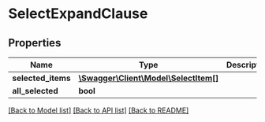 # SelectExpandClause

## Properties
Name | Type | Description | Notes
------------ | ------------- | ------------- | -------------
**selected_items** | [**\Swagger\Client\Model\SelectItem[]**](SelectItem.md) |  | [optional] 
**all_selected** | **bool** |  | [optional] 

[[Back to Model list]](../../README.md#documentation-for-models) [[Back to API list]](../../README.md#documentation-for-api-endpoints) [[Back to README]](../../README.md)

